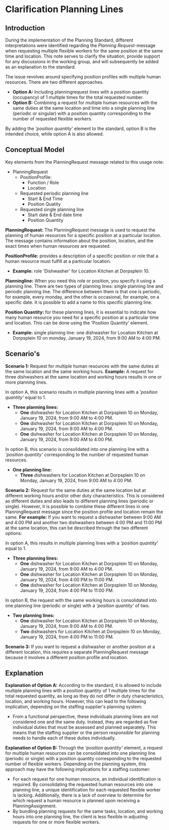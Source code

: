 # Clarification Planning Lines

## Introduction 

During the implementation of the Planning Standard, different interpretations were identified regarding the *Planning Request*-message when requesting multiple flexible workers for the same position at the same time and location. This note serves to clarify the situation, provide support for any discussions in the working group, and will subsequently be added as an explanation to the standard.

The issue revolves around specifying position profiles with multiple human resources. There are two different approaches.

- **Option A:** Including planningrequest lines with a position quantity (occupancy) of 1 multiple times for the total requested number.
- **Option B:** Combining a request for multiple human resources with the same duties at the same location and time into a single planning line (periodic or singular) with a position quantity corresponding to the number of requested flexible workers.

By adding the *'position quantity'* element to the standard, option B is the intended choice, while option A is also allowed.

## Conceptual Model

Key elements from the PlanningRequest message related to this usage note:

- PlanningRequest
  - PositionProfile: 
    - Function / Role
    - Location
  -	Requested periodic planning line
    - Start & End Time
    - Position Quatity
  - Requested single planning line
    - Start date & End date time
    - Position Quantity



**PlanningRequest:** The PlanningRequest message is used to request the planning of human resources for a specific position at a particular location. The message contains information about the position, location, and the exact times when human resources are requested.

**PositionProfile:** provides a description of a specific position or role that a human resource must fulfill at a particular location.
- **Example:** role 'Dishwasher' for Location Kitchen at Dorpsplein 10.

**Planningline:** When you need this role or position, you specify it using a planning line. There are two types of planning lines: single planning line and periodic planning line. The difference between them is that one is periodic, for example, every monday, and the other is occasional, for example, on a specific date. It is possible to add a name to this specific planning line.

**Position Quantity:** for these planning lines, it is essential to indicate how many human resource you need for a specific position at a particular time and location. This can be done using the 'Position Quantity' element.

- **Example:** single planning line: one dishwasher for Location Kitchen at Dorpsplein 10 on monday, January 19, 2024, from 9:00 AM to 4:00 PM.

## Scenario's

**Scenario 1:** Request for multiple human resources with the same duties at the same location and the same working hours. **Example:** A request for three dishwashers at the same location and working hours results in one or more planning lines.

In option A, this scenario results in multiple planning lines with a *'position quantity'* equal to 1.

- **Three planning lines:**
  - **One** dishwasher for Location Kitchen at Dorpsplein 10 on Monday, January 19, 2024, from 9:00 AM to 4:00 PM.
  - **One** dishwasher for Location Kitchen at Dorpsplein 10 on Monday, January 19, 2024, from 9:00 AM to 4:00 PM.
  - **One** dishwasher for Location Kitchen at Dorpsplein 10 on Monday, January 19, 2024, from 9:00 AM to 4:00 PM.

In option B, this scenario is consolidated into one planning line with a *'position quantity'* corresponding to the number of requested human resources.

- **One planning line:**
  - **Three** dishwashers for Location Kitchen at Dorpsplein 10 on Monday, January 19, 2024, from 9:00 AM to 4:00 PM.

**Scenario 2:** Request for the same duties at the same location but at different working hours and/or other duty characteristics. This is considered as different duties and also leads to different planning lines (periodic or single). However, it is possible to combine these different lines in one PlanningRequest message since the position profile and location remain the same. **For example:** If you want to request a dishwasher between 9:00 AM and 4:00 PM and another two dishwashers between 4:00 PM and 11:00 PM at the same location, this can be described through the two different options:

In option A, this results in multiple planning lines with a *'position quantity'* equal to 1.

- **Three planning lines:**
  - **One** dishwasher for Location Kitchen at Dorpsplein 10 on Monday, January 19, 2024, from 9:00 AM to 4:00 PM.
  - **One** dishwasher for Location Kitchen at Dorpsplein 10 on Monday, January 19, 2024, from 4:00 PM to 11:00 PM.
  - **One** dishwasher for Location Kitchen at Dorpsplein 10 on Monday, January 19, 2024, from 4:00 PM to 11:00 PM.

In option B, the request with the same working hours is consolidated into one planning line (periodic or single) with a *'position quantity'* of two.

- **Two planning lines:**
  - **One** dishwasher for Location Kitchen at Dorpsplein 10 on Monday, January 19, 2024, from 9:00 AM to 4:00 PM.
  - **Two** dishwashers for Location Kitchen at Dorpsplein 10 on Monday, January 19, 2024, from 4:00 PM to 11:00 PM.

**Scenario 3:** If you want to request a dishwasher or another position at a different location, this requires a separate PlanningRequest message because it involves a different position profile and location.

## Explanation

**Explanation of Option A:**
According to the standard, it is allowed to include multiple planning lines with a position quantity of 1 multiple times for the total requested quantity, as long as they do not differ in duty characteristics, location, and working hours. However, this can lead to the following implication, depending on the staffing supplier's planning system:

- From a functional perspective, these individuals planning lines are not considered one and the same duty. Instead, they are regarded as five individual duties that must be assessed and planned separately. This means that the staffing supplier or the person responsible for planning needs to handle each of these duties individually.

**Explanation of Option B:**
Through the *'position quantity'* element, a request for multiple human resources can be consolidated into one planning line (periodic or single) with a position quantity corresponding to the requested number of flexible workers. Depending on the planning system, this approach may have the following implications for a staffing customer:

- For each request for one human resource, an individual identification is required. By consolidating the requested human resources into one planning line, a unique identification for each requested flexible worker is lacking. Additionally, there is a lack of overview to determine for which request a human resource is planned upon receiving a PlanningAssignment.
- By bundling planning requests for the same tasks, location, and working hours into one planning line, the client is less flexible in adjusting requests for one or more flexible workers.
